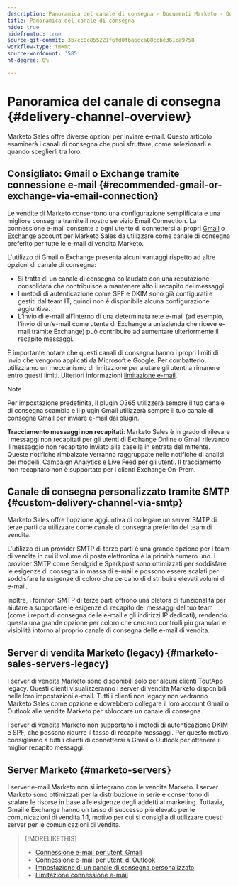 ```yaml
---
description: Panoramica del canale di consegna - Documenti Marketo - Documentazione del prodotto
title: Panoramica del canale di consegna
hide: true
hidefromtoc: true
source-git-commit: 3b7cc0c855221f6fd0fba6dca08ccbe361ca9758
workflow-type: tm+mt
source-wordcount: '585'
ht-degree: 0%

---
```


# Panoramica del canale di consegna {#delivery-channel-overview}

Marketo Sales offre diverse opzioni per inviare e-mail. Questo articolo esaminerà i canali di consegna che puoi sfruttare, come selezionarli e quando sceglierli tra loro.

## Consigliato: Gmail o Exchange tramite connessione e-mail {#recommended-gmail-or-exchange-via-email-connection}

Le vendite di Marketo consentono una configurazione semplificata e una migliore consegna tramite il nostro servizio Email Connection. La connessione e-mail consente a ogni utente di connettersi ai propri [Gmail](/help/marketo/product-docs/marketo-sales-connect/email-plugins/gmail/email-connection-for-gmail-users.md) o [Exchange](/help/marketo/product-docs/marketo-sales-connect/email-plugins/msc-for-outlook/email-connection-for-outlook-users.md) account per Marketo Sales da utilizzare come canale di consegna preferito per tutte le e-mail di vendita Marketo.

L&#39;utilizzo di Gmail o Exchange presenta alcuni vantaggi rispetto ad altre opzioni di canale di consegna:

* Si tratta di un canale di consegna collaudato con una reputazione consolidata che contribuisce a mantenere alto il recapito dei messaggi.
* I metodi di autenticazione come SPF e DKIM sono già configurati e gestiti dal team IT, quindi non è disponibile alcuna configurazione aggiuntiva.
* L’invio di e-mail all’interno di una determinata rete e-mail (ad esempio, l’invio di un’e-mail come utente di Exchange a un’azienda che riceve e-mail tramite Exchange) può contribuire ad aumentare ulteriormente il recapito messaggi.

È importante notare che questi canali di consegna hanno i propri limiti di invio che vengono applicati da Microsoft e Google. Per combatterlo, utilizziamo un meccanismo di limitazione per aiutare gli utenti a rimanere entro questi limiti. Ulteriori informazioni [limitazione e-mail](/help/marketo/product-docs/marketo-sales-connect/email/email-delivery/email-connection-throttling.md).

>[!NOTE]
>
>Per impostazione predefinita, il plugin O365 utilizzerà sempre il tuo canale di consegna scambio e il plugin Gmail utilizzerà sempre il tuo canale di consegna Gmail per inviare e-mail dai plugin.

**Tracciamento messaggi non recapitati**: Marketo Sales è in grado di rilevare i messaggi non recapitati per gli utenti di Exchange Online o Gmail rilevando il messaggio non recapitato inviato alla casella in entrata del mittente. Queste notifiche rimbalzate verranno raggruppate nelle notifiche di analisi dei modelli, Campaign Analytics e Live Feed per gli utenti. Il tracciamento non recapitato non è supportato per i clienti Exchange On-Prem.

## Canale di consegna personalizzato tramite SMTP {#custom-delivery-channel-via-smtp}

Marketo Sales offre l&#39;opzione aggiuntiva di collegare un server SMTP di terze parti da utilizzare come canale di consegna preferito del team di vendita.

L&#39;utilizzo di un provider SMTP di terze parti è una grande opzione per i team di vendita in cui il volume di posta elettronica è la priorità numero uno. I provider SMTP come Sendgrid e Sparkpost sono ottimizzati per soddisfare le esigenze di consegna in massa di e-mail e possono essere scalati per soddisfare le esigenze di coloro che cercano di distribuire elevati volumi di e-mail.

Inoltre, i fornitori SMTP di terze parti offrono una pletora di funzionalità per aiutare a supportare le esigenze di recapito dei messaggi del tuo team (come i report di consegna delle e-mail e gli indirizzi IP dedicati), rendendo questa una grande opzione per coloro che cercano controlli più granulari e visibilità intorno al proprio canale di consegna delle e-mail di vendita.

## Server di vendita Marketo (legacy) {#marketo-sales-servers-legacy}

I server di vendita Marketo sono disponibili solo per alcuni clienti ToutApp legacy. Questi clienti visualizzeranno i server di vendita Marketo disponibili nelle loro impostazioni e-mail. Tutti i clienti non legacy non vedranno Marketo Sales come opzione e dovrebbero collegare il loro account Gmail o Outlook alle vendite Marketo per sbloccare un canale di consegna.

I server di vendita Marketo non supportano i metodi di autenticazione DKIM e SPF, che possono ridurre il tasso di recapito messaggi. Per questo motivo, consigliamo a tutti i clienti di connettersi a Gmail o Outlook per ottenere il miglior recapito messaggi.

## Server Marketo {#marketo-servers}

I server e-mail Marketo non si integrano con le vendite Marketo. I server Marketo sono ottimizzati per la distribuzione in serie e consentono di scalare le risorse in base alle esigenze degli addetti al marketing. Tuttavia, Gmail e Exchange hanno un tasso di successo più elevato per le comunicazioni di vendita 1:1, motivo per cui si consiglia di utilizzare questi server per le comunicazioni di vendita.

>[!MORELIKETHIS]
>
>* [Connessione e-mail per utenti Gmail](/help/marketo/product-docs/marketo-sales-connect/email-plugins/gmail/email-connection-for-gmail-users.md)
>* [Connessione e-mail per utenti di Outlook](/help/marketo/product-docs/marketo-sales-connect/email-plugins/msc-for-outlook/email-connection-for-outlook-users.md)
>* [Impostazione di un canale di consegna personalizzato](/help/marketo/product-docs/marketo-sales-connect/email/email-delivery/setting-up-a-custom-delivery-channel.md)
>* [Limitazione connessione e-mail](/help/marketo/product-docs/marketo-sales-connect/email/email-delivery/email-connection-throttling.md)

